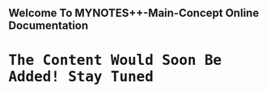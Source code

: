 ## Welcome To MYNOTES++-Main-Concept Online Documentation
<h1><tt>The Content Would Soon Be Added! Stay Tuned</h1></tt>
